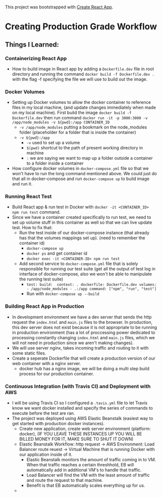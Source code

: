 This project was bootstrapped with [Create React App](https://github.com/facebook/create-react-app).

# Creating Production Grade Workflow

## Things I Learned:
### Containerizing React App
- How to build image in React app by adding a `Dockerfile.dev` file in root directory and running the command `docker build -f Dockerfile.dev .` with the flag -f specifying the file we will use to build out the image.


### Docker Volumes
- Setting up Docker volumes to allow the docker container to reference files in my local machine, (and update changes immediately when made on my local machine). First build the image `docker build -f Dockerfile.dev` then run command `docker run -it -p 3000:3000 -v /app/node_modules -v ${pwd}:/app CONTAINER_ID`
    - `-v /app/node_modules` putting a bookmark on the node_modules folder (placeholder for a folder that is inside the container)
    - `-v ${pwd}:/app`
        - `-v` used to set up a volume
        - `$(pwd)` shortcut to the path of present working directory in machine
        - `:` we are saying we want to map up a folder outside a container to a folder inside a container
- How configure docker volumes in `docker-compose.yml` file so that we won't have to run the long command mentioned above. We could just do that all in docker-compose and run `docker-compose up` to build image and run it.


### Running React Test
- Build React app & run test in Docker with `docker -it <CONTAINER_ID> npm run test` command.
- Since we have a container created specifically to run test, we need to set up volume stuff in this container as well so that we can live update test. How to fix that:
    - Run the test inside of our docker-compose instance (that already has that the volumes mappings set up). (need to remember the container id)
        - `docker-compose up`
        - `docker ps` and get container id
        - `docker exec -it <CONTAINER-ID> npm run test`
    - Add second service to `docker-compose.yml` file that is solely responsible for running our test suite (get all the output of test log in interface of docker-compose, also we won't be able to manipulate the running test suite)
        - `test:
               build: 
                   context: .
                   dockerfile: Dockerfile.dev
               volumes:
                   - /app/node_modules
                   - .:/app
               command: ["npm", "run", "test"]`
        - Run with `docker-compose up --build`

### Building React App in Production
- In development environment we have a dev server that sends the http request the `index.html` and `main.js` files to the browser. In production, this dev server does not exist because it is not appropriate to be running in production environment (has a lot of proccessing power dedicated to processing constantly changing `index.html` and `main.js` files, which we will not need in production since we aren't making changes).
- We will use server nginx, takes incoming traffic and routing to it with some static files. 
- Create a seperate Dockerfile that will create a production version of our web container with a nginx server.
    - docker hub has a nginx image, we will be doing a multi step build process for our production container.

### Continuous Integration (with Travis CI) and Deployment with AWS
- I will be using Travis CI so I configured a `.tavis.yml` file to let Travis know we want docker installed and specify the series of commands to execute before the test are ran.
- The project was deployed using AWS Elastic Beanstalk (easiest way to get started with production docker instances). 
    - Create new application, create web server environment (platform: docker), (IF YOU LEAVE THESE INSTANCES UP YOU WILL BE BILLED MONEY FOR IT, MAKE SURE TO SHUT IT DOWN)
    - Elastic Beanstalk Workflow: http request -> AWS Environment: Load Balancer route reuest -> Virtual Machine that is running Docker with our application inside of it.
        - Elastic Beanstalk monitors the amount of traffic coming in to VM. When that traffic reaches a certain threshhold, EB will automatically add in additional VM's to handle that traffic. 
        - Load Balancer will find the VM with the least amount of traffic and route the request to that machine.
        - Benefit is that EB automatically scales everything up for us.
    - 